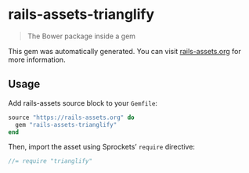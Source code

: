 # rails-assets-trianglify

> The Bower package inside a gem

This gem was automatically generated. You can visit [rails-assets.org](https://rails-assets.org) for more information.

## Usage

Add rails-assets source block to your `Gemfile`:

```ruby
source "https://rails-assets.org" do
  gem "rails-assets-trianglify"
end

```

Then, import the asset using Sprockets’ `require` directive:

```js
//= require "trianglify"
```
